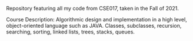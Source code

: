 Repository featuring all my code from CSE017, taken in the Fall of 2021.

Course Description: Algorithmic design and implementation in a high level, object-oriented language such as JAVA. Classes, subclasses, recursion, searching, sorting, linked lists, trees, stacks, queues.
